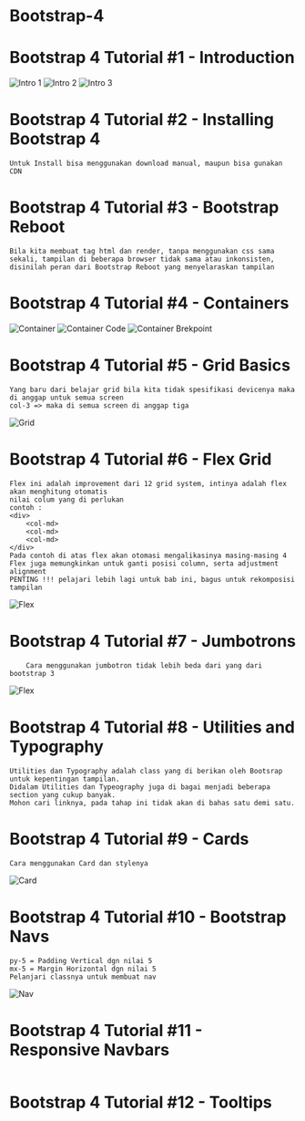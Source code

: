 # Bootstrap-4

# Bootstrap 4 Tutorial #1 - Introduction
![Intro 1](https://github.com/elvinotan/bootstrap-4/blob/master/images/intro1.png) 
![Intro 2](https://github.com/elvinotan/bootstrap-4/blob/master/images/intro2.png) 
![Intro 3](https://github.com/elvinotan/bootstrap-4/blob/master/images/intro3.png) 

# Bootstrap 4 Tutorial #2 - Installing Bootstrap 4
```
Untuk Install bisa menggunakan download manual, maupun bisa gunakan CDN
```
# Bootstrap 4 Tutorial #3 - Bootstrap Reboot
```
Bila kita membuat tag html dan render, tanpa menggunakan css sama sekali, tampilan di beberapa browser tidak sama atau inkonsisten, disinilah peran dari Bootstrap Reboot yang menyelaraskan tampilan 
```
# Bootstrap 4 Tutorial #4 - Containers
![Container](https://github.com/elvinotan/bootstrap-4/blob/master/images/container.png) 
![Container Code](https://github.com/elvinotan/bootstrap-4/blob/master/images/container2.png) 
![Container Brekpoint](https://github.com/elvinotan/bootstrap-4/blob/master/images/container3.png) 

# Bootstrap 4 Tutorial #5 - Grid Basics
```
Yang baru dari belajar grid bila kita tidak spesifikasi devicenya maka di anggap untuk semua screen
col-3 => maka di semua screen di anggap tiga
```
![Grid](https://github.com/elvinotan/bootstrap-4/blob/master/images/grid.png) 
# Bootstrap 4 Tutorial #6 - Flex Grid
```
Flex ini adalah improvement dari 12 grid system, intinya adalah flex akan menghitung otomatis
nilai colum yang di perlukan
contoh :
<div>
    <col-md>
    <col-md>
    <col-md>
</div>
Pada contoh di atas flex akan otomasi mengalikasinya masing-masing 4
Flex juga memungkinkan untuk ganti posisi column, serta adjustment alignment
PENTING !!! pelajari lebih lagi untuk bab ini, bagus untuk rekomposisi tampilan
```
![Flex](https://github.com/elvinotan/bootstrap-4/blob/master/images/flex.png) 
# Bootstrap 4 Tutorial #7 - Jumbotrons
```
    Cara menggunakan jumbotron tidak lebih beda dari yang dari bootstrap 3
```
![Flex](https://github.com/elvinotan/bootstrap-4/blob/master/images/jumbo.png) 
# Bootstrap 4 Tutorial #8 - Utilities and Typography
```
Utilities dan Typography adalah class yang di berikan oleh Bootsrap untuk kepentingan tampilan.
Didalam Utilities dan Typeography juga di bagai menjadi beberapa section yang cukup banyak.
Mohon cari linknya, pada tahap ini tidak akan di bahas satu demi satu.
```
# Bootstrap 4 Tutorial #9 - Cards
```
Cara menggunakan Card dan stylenya
```
![Card](https://github.com/elvinotan/bootstrap-4/blob/master/images/card.png) 
# Bootstrap 4 Tutorial #10 - Bootstrap Navs
```
py-5 = Padding Vertical dgn nilai 5
mx-5 = Margin Horizontal dgn nilai 5
Pelanjari classnya untuk membuat nav
```
![Nav](https://github.com/elvinotan/bootstrap-4/blob/master/images/nav.png) 
# Bootstrap 4 Tutorial #11 - Responsive Navbars
```
```
# Bootstrap 4 Tutorial #12 - Tooltips
```
```
